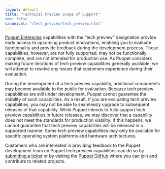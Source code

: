 ```yaml
---
layout: default
title: "Technical Preview Scope of Support"
toc: false
canonical: "/tech_preview/tech_preview.html"
---
```


[Puppet Enterprise](/pe/) capabilities with the “tech preview” designation provide early access to upcoming product innovations, enabling you to evaluate functionality and provide feedback during the development process. These capabilities, however, are not fully supported, may not be functionally complete, and are not intended for production use. As Puppet considers making future iterations of tech preview capabilities generally available, we will attempt to resolve any issues that customers experience during their evaluation.

During the development of a tech preview capability, additional components may become available to the public for evaluation. Because tech preview capabilities are still under development, Puppet cannot guarantee the stability of such capabilities. As a result, if you are evaluating tech preview capabilities, you may not be able to seamlessly upgrade to subsequent releases of that capability. While Puppet intends to fully support tech preview capabilities in future releases, we may discover that a capability does not meet the standards for production viability. If this happens, we cannot guarantee that tech preview capabilities will be released in a supported manner. Some tech preview capabilities may only be available for specific operating system platforms and hardware architectures.

Customers who are interested in providing feedback to the Puppet development team on Puppet tech preview capabilities can do so by [submitting a ticket](https://tickets.puppetlabs.com/secure/Dashboard.jspa) or by visiting the [Puppet GitHub](https://github.com/puppetlabs) where you can join and contribute to related projects.

